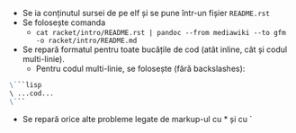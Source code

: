 * Se ia conținutul sursei de pe elf și se pune într-un fișier `README.rst`
* Se folosește comanda
  * `cat racket/intro/README.rst | pandoc --from mediawiki --to gfm -o racket/intro/README.md`
* Se repară formatul pentru toate bucățile de cod (atât inline, cât și codul multi-linie).
  * Pentru codul multi-linie, se folosește (fără backslashes):
```markdown
\```lisp
\ ...cod...
\```
```
  * Se repară orice alte probleme legate de markup-ul cu * și cu `

